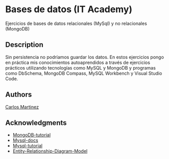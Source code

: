 # Bases de datos (IT Academy)

Ejercicios de bases de datos relacionales (MySql) y no relacionales (MongoDB)

## Description

Sin persistencia no podríamos guardar los datos. En estos ejercicios pongo en práctica mis conocimientos autoaprendidos a través de ejercicios prácticos utilizando tecnologías como MySQL y MongoDB y programas como DbSchema, MongoDB Compass, MySQL Workbench y Visual Studio Code. 

## Authors

[Carlos Martinez](https://www.linkedin.com/in/carlos-full-stack/)

## Acknowledgments

* [MongoDB-tutorial](https://www.mongodb.com/docs/manual/tutorial/)
* [Mysql-docs](https://dev.mysql.com/doc/)
* [Mysql-tutorial](https://www.w3schools.com/sql/)
* [Entity-Relationship-Diagram-Model](https://www.guru99.com/er-diagram-tutorial-dbms.html)
